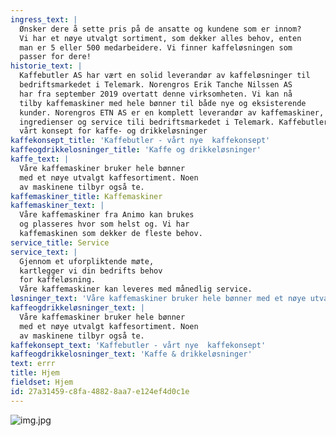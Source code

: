```yaml
---
ingress_text: |
  Ønsker dere å sette pris på de ansatte og kundene som er innom? 
  Vi har et nøye utvalgt sortiment, som dekker alles behov, enten 
  man er 5 eller 500 medarbeidere. Vi finner kaffeløsningen som 
  passer for dere!
historie_text: |
  Kaffebutler AS har vært en solid leverandør av kaffeløsninger til 
  bedriftsmarkedet i Telemark. Norengros Erik Tanche Nilssen AS 
  har fra september 2019 overtatt denne virksomheten. Vi kan nå 
  tilby kaffemaskiner med hele bønner til både nye og eksisterende 
  kunder. Norengros ETN AS er en komplett leverandør av kaffemaskiner, 
  ingredienser og service tili bedriftsmarkedet i Telemark. Kaffebutler er 
  vårt konsept for kaffe- og drikkeløsninger
kaffekonsept_title: 'Kaffebutler - vårt nye  kaffekonsept'
kaffeogdrikkelosninger_title: 'Kaffe og drikkeløsninger'
kaffe_text: |
  Våre kaffemaskiner bruker hele bønner 
  med et nøye utvalgt kaffesortiment. Noen 
  av maskinene tilbyr også te.
kaffemaskiner_title: Kaffemaskiner
kaffemaskiner_text: |
  Våre kaffemaskiner fra Animo kan brukes 
  og plasseres hvor som helst og. Vi har 
  kaffemaskinen som dekker de fleste behov.
service_title: Service
service_text: |
  Gjennom et uforpliktende møte, 
  kartlegger vi din bedrifts behov 
  for kaffeløsning.
  Våre kaffemaskiner kan leveres med månedlig service.
løsninger_text: 'Våre kaffemaskiner bruker hele bønner med et nøye utvalgt kaffesortiment. Noen av maskinene tilbyr også te.'
kaffeogdrikkeløsninger_text: |
  Våre kaffemaskiner bruker hele bønner 
  med et nøye utvalgt kaffesortiment. Noen 
  av maskinene tilbyr også te.
kaffekonsept_text: 'Kaffebutler - vårt nye  kaffekonsept'
kaffeogdrikkelosninger_text: 'Kaffe & drikkeløsninger'
text: errr
title: Hjem
fieldset: Hjem
id: 27a31459-c8fa-4882-8aa7-e124ef4d0c1e
---
```

![img.jpg]()